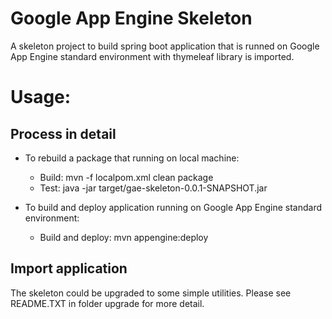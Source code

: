 # Google App Engine Skeleton
A skeleton project to build spring boot application that is runned on Google App Engine standard environment with thymeleaf library is imported.


# Usage:
## Process in detail
* To rebuild a package that running on local machine:
    * Build: mvn -f localpom.xml clean package
    * Test: java -jar target/gae-skeleton-0.0.1-SNAPSHOT.jar

* To build and deploy application running on Google App Engine standard environment:
    * Build and deploy: mvn appengine:deploy
## Import application
The skeleton could be upgraded to some simple utilities. Please see README.TXT in folder upgrade for more detail.


